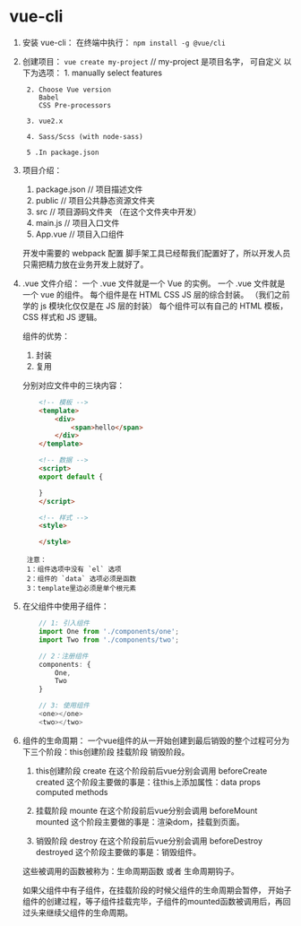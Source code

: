 # vue-cli 

1. 安装 vue-cli：
    在终端中执行： `npm install -g @vue/cli`

2. 创建项目：
    `vue create my-project`     // my-project 是项目名字， 可自定义
        以下为选项：
        1. manually select features

        2. Choose Vue version
           Babel
           CSS Pre-processors

        3. vue2.x

        4. Sass/Scss (with node-sass)

        5 .In package.json

3. 项目介绍：
    1. package.json  // 项目描述文件
    2. public        // 项目公共静态资源文件夹
    3. src           // 项目源码文件夹   （在这个文件夹中开发）
    4. main.js       // 项目入口文件
    5. App.vue       // 项目入口组件

    开发中需要的 webpack 配置 脚手架工具已经帮我们配置好了，所以开发人员只需把精力放在业务开发上就好了。

4. .vue 文件介绍：
    一个 .vue 文件就是一个 Vue 的实例。
    一个 .vue 文件就是一个 vue 的组件。
    每个组件是在 HTML CSS JS 层的综合封装。 （我们之前学的 js 模块化仅仅是在 JS 层的封装）
    每个组件可以有自己的 HTML 模板，CSS 样式和 JS 逻辑。

    组件的优势：
    1. 封装
    2. 复用

    分别对应文件中的三块内容：
    ```html
        <!-- 模板 -->
        <template>
            <div>
                <span>hello</span>
            </div>
        </template>

        <!-- 数据 -->
        <script>
        export default {

        }
        </script>

        <!-- 样式 -->
        <style>

        </style>
    ```
        注意：
        1：组件选项中没有 `el` 选项
        2：组件的 `data` 选项必须是函数
        3：template里边必须是单个根元素

5. 在父组件中使用子组件：
    ```js
        // 1: 引入组件
        import One from './components/one';
        import Two from './components/two';

        // 2：注册组件
        components: {
            One,
            Two
        }

        // 3: 使用组件
        <one></one>
        <two></two>
    ```
    
6. 组件的生命周期：
    一个vue组件的从一开始创建到最后销毁的整个过程可分为下三个阶段：this创建阶段  挂载阶段  销毁阶段。
    1. this创建阶段 create   在这个阶段前后vue分别会调用 beforeCreate   created
        这个阶段主要做的事是：往this上添加属性：data props computed methods

    2. 挂载阶段 mounte   在这个阶段前后vue分别会调用 beforeMount    mounted
        这个阶段主要做的事是：渲染dom，挂载到页面。

    3. 销毁阶段 destroy  在这个阶段前后vue分别会调用 beforeDestroy  destroyed
        这个阶段主要做的事是：销毁组件。

    这些被调用的函数被称为：生命周期函数 或者 生命周期钩子。

    如果父组件中有子组件，在挂载阶段的时候父组件的生命周期会暂停，
    开始子组件的创建过程，等子组件挂载完毕，子组件的mounted函数被调用后，再回过头来继续父组件的生命周期。

